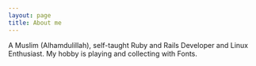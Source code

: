 ```yaml
---
layout: page
title: About me
---
```


A Muslim (Alhamdulillah), self-taught Ruby and Rails Developer and Linux Enthusiast. My hobby is playing and collecting with Fonts.
